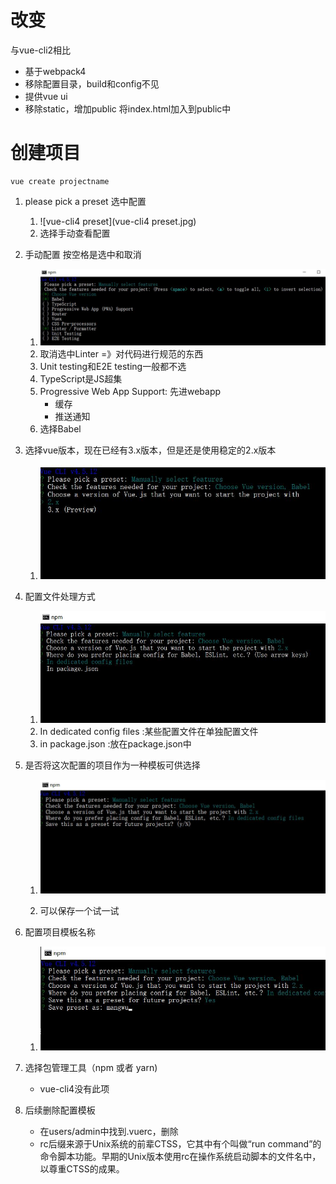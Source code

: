 # 改变

与vue-cli2相比

+ 基于webpack4
+ 移除配置目录，build和config不见
+ 提供vue ui
+ 移除static，增加public 将index.html加入到public中

# 创建项目

```shell
vue create projectname
```

1. please pick a preset 选中配置
   1. ![vue-cli4 preset](vue-cli4 preset.jpg)
   2. 选择手动查看配置
2. 手动配置 按空格是选中和取消
   1. ![手动配置](手动配置.jpg)
   2. 取消选中Linter =》对代码进行规范的东西
   3. Unit testing和E2E testing一般都不选
   4. TypeScript是JS超集
   5. Progressive Web App Support: 先进webapp
      + 缓存
      + 推送通知
   6. 选择Babel
3. 选择vue版本，现在已经有3.x版本，但是还是使用稳定的2.x版本
   1. ![vueversion](vueversion.jpg)

4. 配置文件处理方式

   1. ![配置文件处理方式](配置文件处理方式.jpg)
   2. In dedicated config files :某些配置文件在单独配置文件
   3. in package.json :放在package.json中

5. 是否将这次配置的项目作为一种模板可供选择

   1. ![设置模板](设置模板.jpg)

   2. 可以保存一个试一试

6. 配置项目模板名称

   1. ![配置模板名](配置模板名.jpg)

7. 选择包管理工具（npm 或者 yarn)
   + vue-cli4没有此项
8. 后续删除配置模板
   + 在users/admin中找到.vuerc，删除
   + rc后缀来源于Unix系统的前辈CTSS，它其中有个叫做“run command”的命令脚本功能。早期的Unix版本使用rc在操作系统启动脚本的文件名中，以尊重CTSS的成果。